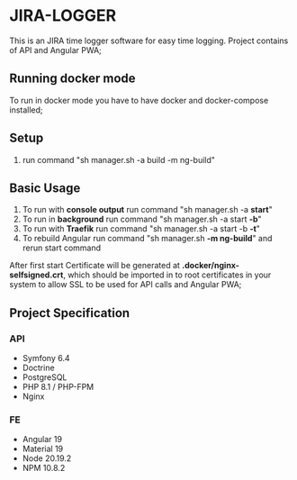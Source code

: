 # JIRA-LOGGER

This is an JIRA time logger software for easy time logging.
Project contains of API and Angular PWA;

## Running docker mode

To run in docker mode you have to have docker and docker-compose installed;

## Setup

1) run command "sh manager.sh -a build -m ng-build"

## Basic Usage

1) To run with **console output** run command "sh manager.sh -a **start**"
2) To run in **background** run command "sh manager.sh -a start **-b**"
3) To run with **Traefik** run command "sh manager.sh -a start -b **-t**"
4) To rebuild Angular run command "sh manager.sh **-m ng-build**" and rerun start command

After first start Certificate will be generated at **.docker/nginx-selfsigned.crt**, 
which should be imported in to root certificates in your system to allow SSL to be used for 
API calls and Angular PWA; 


## Project Specification

### API
* Symfony 6.4
* Doctrine
* PostgreSQL
* PHP 8.1 / PHP-FPM
* Nginx

### FE
* Angular 19
* Material 19
* Node 20.19.2
* NPM 10.8.2
